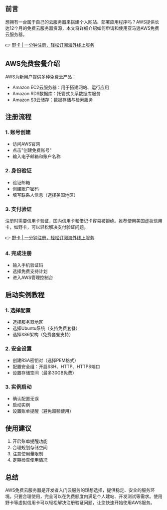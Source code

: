 ## 前言

想拥有一台属于自己的云服务器来搭建个人网站、部署应用程序吗？AWS提供长达12个月的免费云服务器资源，本文将详细介绍如何申请和使用亚马逊AWS免费云服务器。

👉 [野卡 | 一分钟注册，轻松订阅海外线上服务](https://bit.ly/bewildcard)

## AWS免费套餐介绍

AWS为新用户提供多种免费云产品：

- Amazon EC2云服务器：用于搭建网站、运行应用
- Amazon RDS数据库：托管式关系数据库服务
- Amazon S3云储存：数据存储与检索服务

## 注册流程

### 1. 账号创建
- 访问AWS官网
- 点击"创建免费账号"
- 输入电子邮箱和账户名称

### 2. 身份验证
- 验证邮箱
- 创建账户密码
- 填写联系人信息（选择美国地区）

### 3. 支付验证
注册时需要信用卡验证，国内信用卡和借记卡容易被拒绝。推荐使用美国虚拟信用卡，如野卡，可以轻松解决支付验证问题。

👉 [野卡 | 一分钟注册，轻松订阅海外线上服务](https://bit.ly/bewildcard)

### 4. 完成注册
- 输入手机验证码
- 选择免费支持计划
- 进入AWS管理控制台

## 启动实例教程

### 1. 选择配置
- 选择服务器地区
- 选择Ubuntu系统（支持免费套餐）
- 选择X86架构（免费套餐支持）

### 2. 安全设置
- 创建RSA密钥对（选择PEM格式）
- 配置安全组：开启SSH、HTTP、HTTPS端口
- 设置存储空间（最多30GB免费）

### 3. 实例启动
- 确认配置无误
- 启动实例
- 设置账单提醒（避免超额使用）

## 使用建议

1. 开启账单提醒功能
2. 合理规划存储空间
3. 注意使用量限制
4. 定期检查使用情况

## 总结

AWS免费云服务器是开发者入门云服务的理想选择，提供稳定、安全的服务环境。只要合理使用，完全可以在免费额度内满足个人建站、开发测试等需求。使用野卡等虚拟信用卡可以轻松解决注册验证问题，让您快速开始使用AWS服务。
